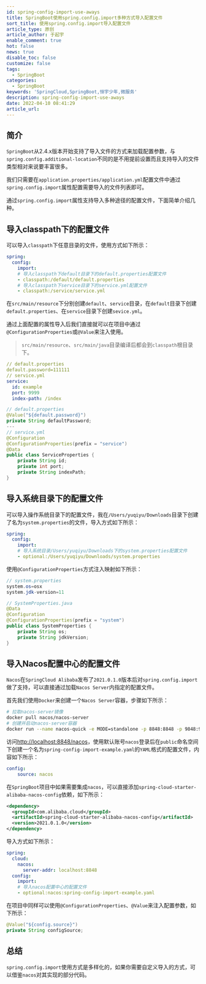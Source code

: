 ```yaml
---
id: spring-config-import-use-aways
title: SpringBoot使用spring.config.import多种方式导入配置文件
sort_title: 使用spring.config.import导入配置文件
article_type: 原创
article_author: 于起宇
enable_comment: true
hot: false
news: true
disable_toc: false
customize: false
tags:
  - SpringBoot
categories:
  - SpringBoot
keywords: 'SpringCloud,SpringBoot,恒宇少年,微服务'
description: spring-config-import-use-aways
date: 2022-04-10 08:41:29
article_url:
---
```

## 简介

`SpringBoot`从2.4.x版本开始支持了导入文件的方式来加载配置参数，与`spring.config.additional-location`不同的是不用提前设置而且支持导入的文件类型相对来说要丰富很多。

我们只需要在`application.properties/application.yml`配置文件中通过`spring.config.import`属性配置需要导入的文件列表即可。

通过`spring.config.import`属性支持导入多种途径的配置文件，下面简单介绍几种。

## 导入classpath下的配置文件

可以导入`classpath`下任意目录的文件，使用方式如下所示：

```yaml
spring:
  config:
    import:
    # 导入classpath下default目录下的default.properties配置文件
    - classpath:/default/default.properties
    # 导入classpath下service目录下的service.yml配置文件
    - classpath:/service/service.yml
```

在`src/main/resource`下分别创建`default`、`service`目录，在`default`目录下创建`default.properties`、在`service`目录下创建`sevice.yml`。

通过上面配置的属性导入后我们直接就可以在项目中通过`@ConfigurationProperties`或`@Value`来注入使用。

> `src/main/resource`、`src/main/java`目录编译后都会到`classpath`根目录下。

```yaml
// default.properties
default.password=111111
// service.yml
service:
  id: example
  port: 9999
  index-path: /index
```

```java
// default.properties
@Value("${default.password}")
private String defaultPassword;
---
// service.yml
@Configuration
@ConfigurationProperties(prefix = "service")
@Data
public class ServiceProperties {
    private String id;
    private int port;
    private String indexPath;
}
```

## 导入系统目录下的配置文件

可以导入操作系统目录下的配置文件，我在`/Users/yuqiyu/Downloads`目录下创建了名为`system.properties`的文件，导入方式如下所示：

```yaml
spring:
  config:
    import:
    # 导入系统目录/Users/yuqiyu/Downloads下的system.properties配置文件
    - optional:/Users/yuqiyu/Downloads/system.properties
```

使用`@ConfigurationProperties`方式注入映射如下所示：

```java
// system.properties
system.os=osx
system.jdk-version=11

// SystemProperties.java
@Data
@Configuration
@ConfigurationProperties(prefix = "system")
public class SystemProperties {
    private String os;
    private String jdkVersion;
}
```

## 导入Nacos配置中心的配置文件

`Nacos`在`SpringCloud Alibaba`发布了`2021.0.1.0`版本后对`spring.config.import`做了支持，可以直接通过加载`Nacos Server`内指定的配置文件。

首先我们使用`Docker`来创建一个`Nacos Server`容器，步骤如下所示：

```bash
# 拉取nacos-server镜像
docker pull nacos/nacos-server
# 创建并启动nacos-server容器
docker run --name nacos-quick -e MODE=standalone -p 8848:8848 -p 9848:9848 -d nacos/nacos-server:latest
```

访问[http://localhost:8848/nacos](http://localhost:8848/nacos)，使用默认账号`nacos`登录后在`public`命名空间下创建一个名为`spring-config-import-example.yaml`的`YAML`格式的配置文件，内容如下所示：

```yaml
config:
    source: nacos
```

在`SpringBoot`项目中如果需要集成`nacos`，可以直接添加`spring-cloud-starter-alibaba-nacos-config`依赖，如下所示：

```xml
<dependency>
  <groupId>com.alibaba.cloud</groupId>
  <artifactId>spring-cloud-starter-alibaba-nacos-config</artifactId>
  <version>2021.0.1.0</version>
</dependency>
```

导入方式如下所示：

```yaml
spring:
  cloud:
    nacos:
      server-addr: localhost:8848
  config:
    import:
    # 导入nacos配置中心的配置文件
    - optional:nacos:spring-config-import-example.yaml
```

在项目中同样可以使用`@ConfigurationProperties`、`@Value`来注入配置参数，如下所示：

```java
@Value("${config.source}")
private String configSource;
```

## 总结

`spring.config.import`使用方式是多样化的，如果你需要自定义导入的方式，可以借鉴`nacos`对其实现的部分代码。